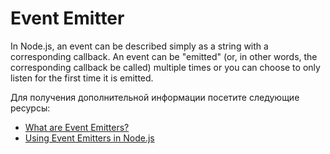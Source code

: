 # Event Emitter

In Node.js, an event can be described simply as a string with a corresponding callback. An event can be "emitted" (or, in other words, the corresponding callback be called) multiple times or you can choose to only listen for the first time it is emitted.

Для получения дополнительной информации посетите следующие ресурсы:

- [What are Event Emitters?](https://nodejs.dev/en/learn/the-nodejs-event-emitter/)
- [Using Event Emitters in Node.js](https://www.digitalocean.com/community/tutorials/using-event-emitters-in-node-js)
